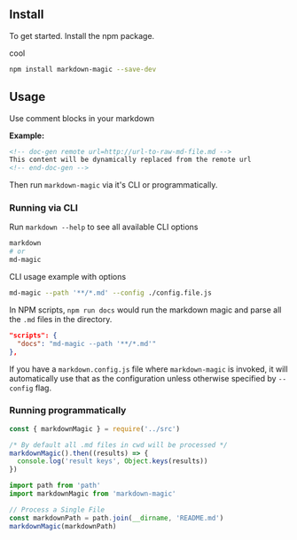 
## Install

To get started. Install the npm package.

cool

```bash
npm install markdown-magic --save-dev
```

## Usage

Use comment blocks in your markdown

**Example:**
```md
<!-- doc-gen remote url=http://url-to-raw-md-file.md -->
This content will be dynamically replaced from the remote url
<!-- end-doc-gen -->
```

Then run `markdown-magic` via it's CLI or programmatically.

### Running via CLI

Run `markdown --help` to see all available CLI options

```bash
markdown
# or
md-magic
```

CLI usage example with options

```bash
md-magic --path '**/*.md' --config ./config.file.js
```

In NPM scripts, `npm run docs` would run the markdown magic and parse all the `.md` files in the directory.

```json
"scripts": {
  "docs": "md-magic --path '**/*.md'"
},
```

If you have a `markdown.config.js` file where `markdown-magic` is invoked, it will automatically use that as the configuration unless otherwise specified by `--config` flag.

### Running programmatically

<!-- ⛔️ MD-MAGIC-EXAMPLE:START CODE src=../examples/0_zero-config.js -->
```js
const { markdownMagic } = require('../src')

/* By default all .md files in cwd will be processed */
markdownMagic().then((results) => {
  console.log('result keys', Object.keys(results))
})
```
<!-- ⛔️ MD-MAGIC-EXAMPLE:END -->

<!-- ⛔️ MD-MAGIC-EXAMPLE:START CODE src=../examples/1-_basic-usage.js -->
```js
import path from 'path'
import markdownMagic from 'markdown-magic'

// Process a Single File
const markdownPath = path.join(__dirname, 'README.md')
markdownMagic(markdownPath)
```
<!-- ⛔️ MD-MAGIC-EXAMPLE:END -->